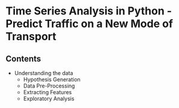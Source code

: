 # Time Series Analysis in Python - Predict Traffic on a New Mode of Transport


## Contents

- Understanding the data
  - Hypothesis Generation
  - Data Pre-Processing
  - Extracting Features
  - Exploratory Analysis
 
